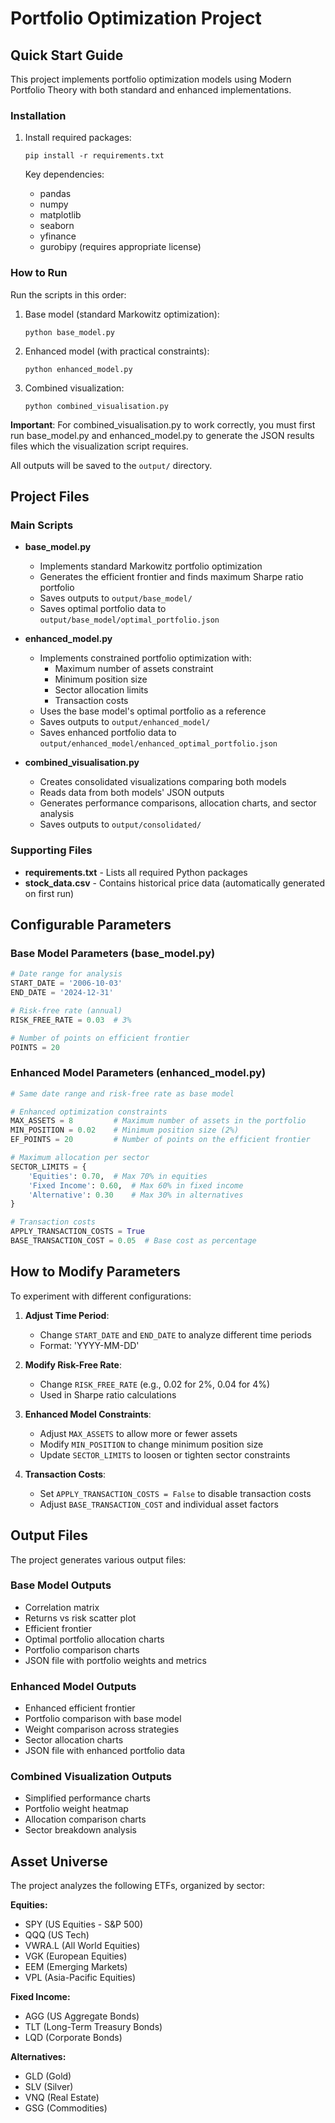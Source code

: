 # Portfolio Optimization Project

## Quick Start Guide

This project implements portfolio optimization models using Modern Portfolio Theory with both standard and enhanced implementations.

### Installation

1. Install required packages:
   ```
   pip install -r requirements.txt
   ```

   Key dependencies:
   - pandas
   - numpy
   - matplotlib
   - seaborn
   - yfinance
   - gurobipy (requires appropriate license)

### How to Run

Run the scripts in this order:

1. Base model (standard Markowitz optimization):
   ```
   python base_model.py
   ```

2. Enhanced model (with practical constraints):
   ```
   python enhanced_model.py
   ```

3. Combined visualization:
   ```
   python combined_visualisation.py
   ```

**Important**: For combined_visualisation.py to work correctly, you must first run base_model.py and enhanced_model.py to generate the JSON results files which the visualization script requires.

All outputs will be saved to the `output/` directory.

## Project Files

### Main Scripts

- **base_model.py**
  - Implements standard Markowitz portfolio optimization
  - Generates the efficient frontier and finds maximum Sharpe ratio portfolio
  - Saves outputs to `output/base_model/`
  - Saves optimal portfolio data to `output/base_model/optimal_portfolio.json`

- **enhanced_model.py**
  - Implements constrained portfolio optimization with:
    - Maximum number of assets constraint
    - Minimum position size
    - Sector allocation limits
    - Transaction costs
  - Uses the base model's optimal portfolio as a reference
  - Saves outputs to `output/enhanced_model/`
  - Saves enhanced portfolio data to `output/enhanced_model/enhanced_optimal_portfolio.json`

- **combined_visualisation.py**
  - Creates consolidated visualizations comparing both models
  - Reads data from both models' JSON outputs
  - Generates performance comparisons, allocation charts, and sector analysis
  - Saves outputs to `output/consolidated/`

### Supporting Files

- **requirements.txt** - Lists all required Python packages
- **stock_data.csv** - Contains historical price data (automatically generated on first run)

## Configurable Parameters

### Base Model Parameters (base_model.py)

```python
# Date range for analysis
START_DATE = '2006-10-03'
END_DATE = '2024-12-31'

# Risk-free rate (annual)
RISK_FREE_RATE = 0.03  # 3%

# Number of points on efficient frontier
POINTS = 20
```

### Enhanced Model Parameters (enhanced_model.py)

```python
# Same date range and risk-free rate as base model

# Enhanced optimization constraints
MAX_ASSETS = 8         # Maximum number of assets in the portfolio
MIN_POSITION = 0.02    # Minimum position size (2%)
EF_POINTS = 20         # Number of points on the efficient frontier

# Maximum allocation per sector
SECTOR_LIMITS = {
    'Equities': 0.70,  # Max 70% in equities
    'Fixed Income': 0.60,  # Max 60% in fixed income
    'Alternative': 0.30    # Max 30% in alternatives
}

# Transaction costs
APPLY_TRANSACTION_COSTS = True
BASE_TRANSACTION_COST = 0.05  # Base cost as percentage
```

## How to Modify Parameters

To experiment with different configurations:

1. **Adjust Time Period**:
   - Change `START_DATE` and `END_DATE` to analyze different time periods
   - Format: 'YYYY-MM-DD'

2. **Modify Risk-Free Rate**:
   - Change `RISK_FREE_RATE` (e.g., 0.02 for 2%, 0.04 for 4%)
   - Used in Sharpe ratio calculations

3. **Enhanced Model Constraints**:
   - Adjust `MAX_ASSETS` to allow more or fewer assets
   - Modify `MIN_POSITION` to change minimum position size
   - Update `SECTOR_LIMITS` to loosen or tighten sector constraints

4. **Transaction Costs**:
   - Set `APPLY_TRANSACTION_COSTS = False` to disable transaction costs
   - Adjust `BASE_TRANSACTION_COST` and individual asset factors

## Output Files

The project generates various output files:

### Base Model Outputs
- Correlation matrix
- Returns vs risk scatter plot
- Efficient frontier
- Optimal portfolio allocation charts
- Portfolio comparison charts
- JSON file with portfolio weights and metrics

### Enhanced Model Outputs
- Enhanced efficient frontier
- Portfolio comparison with base model
- Weight comparison across strategies
- Sector allocation charts
- JSON file with enhanced portfolio data

### Combined Visualization Outputs
- Simplified performance charts
- Portfolio weight heatmap
- Allocation comparison charts
- Sector breakdown analysis

## Asset Universe

The project analyzes the following ETFs, organized by sector:

**Equities:**
- SPY (US Equities - S&P 500)
- QQQ (US Tech)
- VWRA.L (All World Equities)
- VGK (European Equities)
- EEM (Emerging Markets)
- VPL (Asia-Pacific Equities)

**Fixed Income:**
- AGG (US Aggregate Bonds)
- TLT (Long-Term Treasury Bonds)
- LQD (Corporate Bonds)

**Alternatives:**
- GLD (Gold)
- SLV (Silver)
- VNQ (Real Estate)
- GSG (Commodities)
